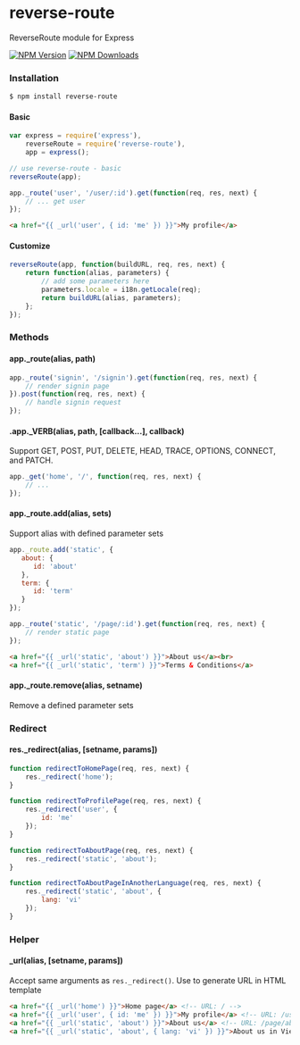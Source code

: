 reverse-route
=============

ReverseRoute module for Express

[![NPM Version][npm-image]][npm-url]
[![NPM Downloads][downloads-image]][downloads-url]

### Installation
```bash
$ npm install reverse-route
```

#### Basic
```js
var express = require('express'),
	reverseRoute = require('reverse-route'),
	app = express();

// use reverse-route - basic
reverseRoute(app);

app._route('user', '/user/:id').get(function(req, res, next) {
	// ... get user
});
```
```html
<a href="{{ _url('user', { id: 'me' }) }}">My profile</a>
```
#### Customize
```js
reverseRoute(app, function(buildURL, req, res, next) {
	return function(alias, parameters) {
		// add some parameters here
		parameters.locale = i18n.getLocale(req);
		return buildURL(alias, parameters);
	};
});
```
### Methods
#### app._route(alias, path)
```js
app._route('signin', '/signin').get(function(req, res, next) {
	// render signin page
}).post(function(req, res, next) {
	// handle signin request
});
```

#### .app._VERB(alias, path, [callback...], callback)
Support GET, POST, PUT, DELETE, HEAD, TRACE, OPTIONS, CONNECT, and PATCH.
```js
app._get('home', '/', function(req, res, next) {
	// ...
});
```

#### app._route.add(alias, sets)
Support alias with defined parameter sets
```js
app._route.add('static', {
   about: {
	  id: 'about'
   },
   term: {
	  id: 'term'
   }
});

app._route('static', '/page/:id').get(function(req, res, next) {
	// render static page
});
```

```html
<a href="{{ _url('static', 'about') }}">About us</a><br>
<a href="{{ _url('static', 'term') }}">Terms & Conditions</a>
```

#### app._route.remove(alias, setname)
Remove a defined parameter sets
### Redirect
#### res._redirect(alias, [setname, params])
```js
function redirectToHomePage(req, res, next) {
	res._redirect('home');
}

function redirectToProfilePage(req, res, next) {
	res._redirect('user', {
		id: 'me'
	});
}

function redirectToAboutPage(req, res, next) {
	res._redirect('static', 'about');
}

function redirectToAboutPageInAnotherLanguage(req, res, next) {
	res._redirect('static', 'about', {
		lang: 'vi'
	});
}
```
### Helper
#### _url(alias, [setname, params])
Accept same arguments as `res._redirect()`. Use to generate URL in HTML template
```html
<a href="{{ _url('home') }}">Home page</a> <!-- URL: / -->
<a href="{{ _url('user', { id: 'me' }) }}">My profile</a> <!-- URL: /user/me -->
<a href="{{ _url('static', 'about') }}">About us</a> <!-- URL: /page/about  -->
<a href="{{ _url('static', 'about', { lang: 'vi' }) }}">About us in Vietnamese</a> <!-- URL: /page/about?lang=vi -->
```
[npm-image]: https://img.shields.io/npm/v/reverse-route.svg?style=flat
[npm-url]: https://www.npmjs.org/package/reverse-route
[downloads-image]: https://img.shields.io/npm/dm/reverse-route.svg?style=flat
[downloads-url]: https://npmjs.org/package/reverse-route
